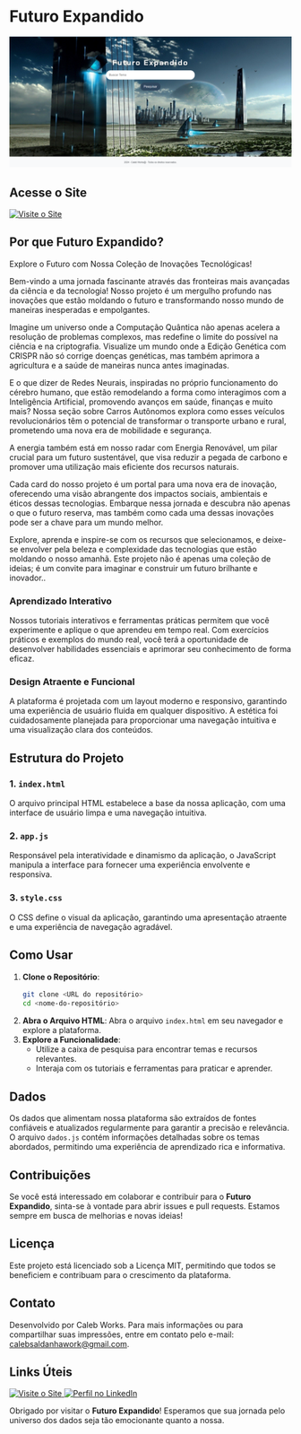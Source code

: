 
# Futuro Expandido

![Imagem do Projeto](Captura%20de%20tela%202024-09-07%20015819.png)

## Acesse o Site

<a href="https://futuro-expandido.vercel.app/" target="_blank">
    <img src="https://img.shields.io/badge/Visite%20o%20Site-%23007bff?style=for-the-badge&logo=google-chrome&logoColor=white" alt="Visite o Site">
</a>

## Por que **Futuro Expandido**?

Explore o Futuro com Nossa Coleção de Inovações Tecnológicas!

Bem-vindo a uma jornada fascinante através das fronteiras mais avançadas da ciência e da tecnologia! Nosso projeto é um mergulho profundo nas inovações que estão moldando o futuro e transformando nosso mundo de maneiras inesperadas e empolgantes.

Imagine um universo onde a Computação Quântica não apenas acelera a resolução de problemas complexos, mas redefine o limite do possível na ciência e na criptografia. Visualize um mundo onde a Edição Genética com CRISPR não só corrige doenças genéticas, mas também aprimora a agricultura e a saúde de maneiras nunca antes imaginadas.

E o que dizer de Redes Neurais, inspiradas no próprio funcionamento do cérebro humano, que estão remodelando a forma como interagimos com a Inteligência Artificial, promovendo avanços em saúde, finanças e muito mais? Nossa seção sobre Carros Autônomos explora como esses veículos revolucionários têm o potencial de transformar o transporte urbano e rural, prometendo uma nova era de mobilidade e segurança.

A energia também está em nosso radar com Energia Renovável, um pilar crucial para um futuro sustentável, que visa reduzir a pegada de carbono e promover uma utilização mais eficiente dos recursos naturais.

Cada card do nosso projeto é um portal para uma nova era de inovação, oferecendo uma visão abrangente dos impactos sociais, ambientais e éticos dessas tecnologias. Embarque nessa jornada e descubra não apenas o que o futuro reserva, mas também como cada uma dessas inovações pode ser a chave para um mundo melhor.

Explore, aprenda e inspire-se com os recursos que selecionamos, e deixe-se envolver pela beleza e complexidade das tecnologias que estão moldando o nosso amanhã. Este projeto não é apenas uma coleção de ideias; é um convite para imaginar e construir um futuro brilhante e inovador..

### **Aprendizado Interativo**

Nossos tutoriais interativos e ferramentas práticas permitem que você experimente e aplique o que aprendeu em tempo real. Com exercícios práticos e exemplos do mundo real, você terá a oportunidade de desenvolver habilidades essenciais e aprimorar seu conhecimento de forma eficaz.

### **Design Atraente e Funcional**

A plataforma é projetada com um layout moderno e responsivo, garantindo uma experiência de usuário fluida em qualquer dispositivo. A estética foi cuidadosamente planejada para proporcionar uma navegação intuitiva e uma visualização clara dos conteúdos.

## Estrutura do Projeto

### 1. `index.html`

O arquivo principal HTML estabelece a base da nossa aplicação, com uma interface de usuário limpa e uma navegação intuitiva.

### 2. `app.js`

Responsável pela interatividade e dinamismo da aplicação, o JavaScript manipula a interface para fornecer uma experiência envolvente e responsiva.

### 3. `style.css`

O CSS define o visual da aplicação, garantindo uma apresentação atraente e uma experiência de navegação agradável.

## Como Usar

1. **Clone o Repositório**:
   ```bash
   git clone <URL do repositório>
   cd <nome-do-repositório>
   ```
2. **Abra o Arquivo HTML**:
   Abra o arquivo `index.html` em seu navegador e explore a plataforma.
3. **Explore a Funcionalidade**:
   - Utilize a caixa de pesquisa para encontrar temas e recursos relevantes.
   - Interaja com os tutoriais e ferramentas para praticar e aprender.

## Dados

Os dados que alimentam nossa plataforma são extraídos de fontes confiáveis e atualizados regularmente para garantir a precisão e relevância. O arquivo `dados.js` contém informações detalhadas sobre os temas abordados, permitindo uma experiência de aprendizado rica e informativa.

## Contribuições

Se você está interessado em colaborar e contribuir para o **Futuro Expandido**, sinta-se à vontade para abrir issues e pull requests. Estamos sempre em busca de melhorias e novas ideias!

## Licença

Este projeto está licenciado sob a Licença MIT, permitindo que todos se beneficiem e contribuam para o crescimento da plataforma.

## Contato

Desenvolvido por Caleb Works. Para mais informações ou para compartilhar suas impressões, entre em contato pelo e-mail: [calebsaldanhawork@gmail.com](mailto:calebsaldanhawork@gmail.com).

## Links Úteis

<a href="https://futuro-expandido.vercel.app/" target="_blank">
    <img src="https://img.shields.io/badge/Visite%20o%20Site-%23007bff?style=for-the-badge&logo=google-chrome&logoColor=white" alt="Visite o Site">
</a>
<a href="https://www.linkedin.com/in/mariana-saldanha-9a704119b" target="_blank">
    <img src="https://img.shields.io/badge/Perfil%20no%20LinkedIn-%23007bff?style=for-the-badge&logo=linkedin&logoColor=white" alt="Perfil no LinkedIn">
</a>

Obrigado por visitar o **Futuro Expandido**! Esperamos que sua jornada pelo universo dos dados seja tão emocionante quanto a nossa.
```
